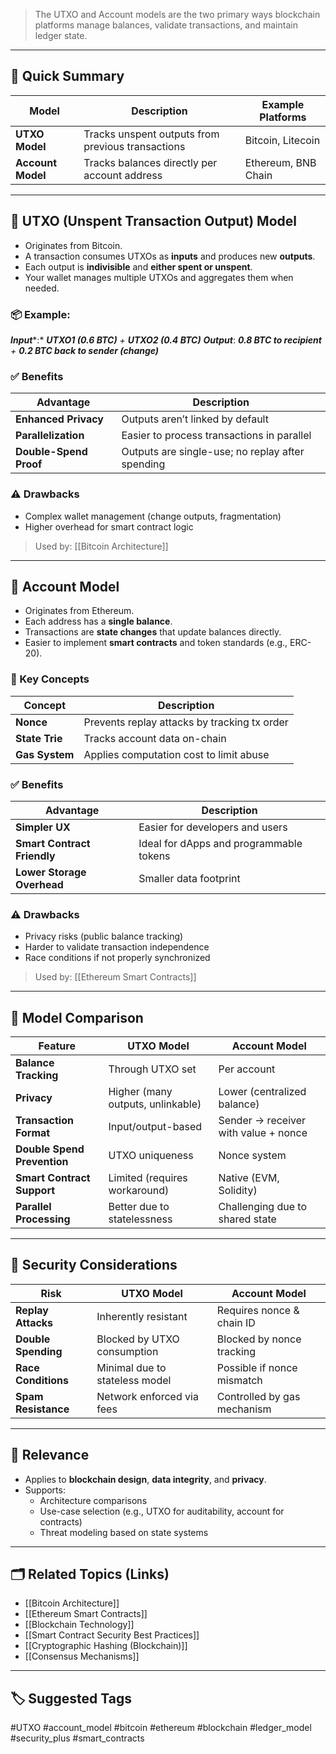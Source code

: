 > The UTXO and Account models are the two primary ways blockchain platforms manage balances, validate transactions, and maintain ledger state.

---

## 📌 Quick Summary

| Model           | Description                                                     | Example Platforms        |
|------------------|-----------------------------------------------------------------|---------------------------|
| **UTXO Model**    | Tracks unspent outputs from previous transactions              | Bitcoin, Litecoin         |
| **Account Model** | Tracks balances directly per account address                   | Ethereum, BNB Chain       |

---

## 🔄 UTXO (Unspent Transaction Output) Model

- Originates from Bitcoin.
- A transaction consumes UTXOs as **inputs** and produces new **outputs**.
- Each output is **indivisible** and **either spent or unspent**.
- Your wallet manages multiple UTXOs and aggregates them when needed.

### 📦 Example:

***Input****:* 
  ***UTXO1 (0.6 BTC)*** *+* ***UTXO2 (0.4 BTC)***
***Output***: 
  ***0.8 BTC to recipient*** *+* ***0.2 BTC back to sender (change)***
### ✅ Benefits

|Advantage|Description|
|---|---|
|**Enhanced Privacy**|Outputs aren’t linked by default|
|**Parallelization**|Easier to process transactions in parallel|
|**Double-Spend Proof**|Outputs are single-use; no replay after spending|

### ⚠️ Drawbacks

- Complex wallet management (change outputs, fragmentation)
- Higher overhead for smart contract logic

> Used by: [[Bitcoin Architecture]]

---

## 🔐 Account Model

- Originates from Ethereum.
- Each address has a **single balance**.
- Transactions are **state changes** that update balances directly.
- Easier to implement **smart contracts** and token standards (e.g., ERC-20).

### 🧠 Key Concepts

|Concept|Description|
|---|---|
|**Nonce**|Prevents replay attacks by tracking tx order|
|**State Trie**|Tracks account data on-chain|
|**Gas System**|Applies computation cost to limit abuse|

### ✅ Benefits

|Advantage|Description|
|---|---|
|**Simpler UX**|Easier for developers and users|
|**Smart Contract Friendly**|Ideal for dApps and programmable tokens|
|**Lower Storage Overhead**|Smaller data footprint|

### ⚠️ Drawbacks

- Privacy risks (public balance tracking)
- Harder to validate transaction independence
- Race conditions if not properly synchronized

> Used by: [[Ethereum Smart Contracts]]

---

## 🧠 Model Comparison

|Feature|UTXO Model|Account Model|
|---|---|---|
|**Balance Tracking**|Through UTXO set|Per account|
|**Privacy**|Higher (many outputs, unlinkable)|Lower (centralized balance)|
|**Transaction Format**|Input/output-based|Sender → receiver with value + nonce|
|**Double Spend Prevention**|UTXO uniqueness|Nonce system|
|**Smart Contract Support**|Limited (requires workaround)|Native (EVM, Solidity)|
|**Parallel Processing**|Better due to statelessness|Challenging due to shared state|

---

## 🔐 Security Considerations

|Risk|UTXO Model|Account Model|
|---|---|---|
|**Replay Attacks**|Inherently resistant|Requires nonce & chain ID|
|**Double Spending**|Blocked by UTXO consumption|Blocked by nonce tracking|
|**Race Conditions**|Minimal due to stateless model|Possible if nonce mismatch|
|**Spam Resistance**|Network enforced via fees|Controlled by gas mechanism|

---

## 🧠 Relevance

- Applies to **blockchain design**, **data integrity**, and **privacy**.
- Supports:
    - Architecture comparisons
    - Use-case selection (e.g., UTXO for auditability, account for contracts)
    - Threat modeling based on state systems

---

## 🗂 Related Topics (Links)

- [[Bitcoin Architecture]]
- [[Ethereum Smart Contracts]]
- [[Blockchain Technology]]
- [[Smart Contract Security Best Practices]]
- [[Cryptographic Hashing (Blockchain)]]
- [[Consensus Mechanisms]]

---

## 🏷 Suggested Tags

#UTXO #account_model #bitcoin #ethereum #blockchain #ledger_model #security_plus #smart_contracts
